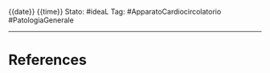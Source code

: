 {{date}} {{time}}
Stato: #ideaL 
Tag: #ApparatoCardiocircolatorio #PatologiaGenerale





---
# References
